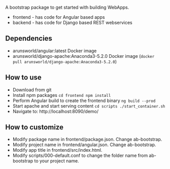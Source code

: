 A bootstrap package to get started with building WebApps.

* frontend - has code for Angular based apps
* backend - has code for Django based REST webservices

## Dependencies

* arunsworld/angular:latest Docker image
* arunsworld/django-apache:Anaconda3-5.2.0 Docker image (`docker pull arunsworld/django-apache:Anaconda3-5.2.0`)

## How to use

* Download from git
* Install npm packages
``
cd frontend
npm install
``
* Perform Angular build to create the frontend binary
``
ng build --prod
``
* Start apache and start serving content
``
cd scripts
./start_container.sh
``
* Navigate to: http://localhost:8090/demo/

## How to customize

* Modify package name in frontend/package.json. Change ab-bootstrap.
* Modify project name in frontend/angular.json. Change ab-bootstrap.
* Modify app title in frontend/src/index.html.
* Modify scripts/000-default.conf to change the folder name from ab-bootstrap to your project name.
